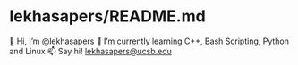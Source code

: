 # lekhasapers/README.md
👋 Hi, I’m @lekhasapers
🌱 I’m currently learning C++, Bash Scripting, Python and Linux
📫 Say hi! lekhasapers@ucsb.edu
